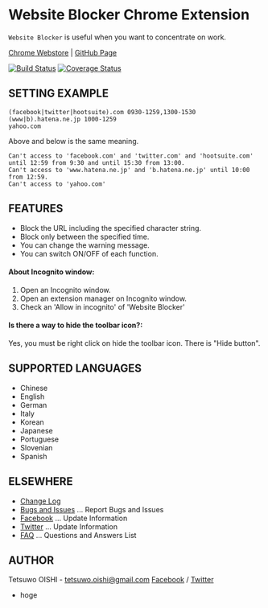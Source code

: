 Website Blocker Chrome Extension
================================

`Website Blocker` is useful when you want to concentrate on work.

[Chrome Webstore](https://chrome.google.com/webstore/detail/hclgegipaehbigmbhdpfapmjadbaldib) |
[GitHub Page](http://tetsuwo.github.io/website-blocker-chrome.ext/)

[![Build Status](https://secure.travis-ci.org/tetsuwo/website-blocker-chrome.ext.png?branch=master)](https://travis-ci.org/tetsuwo/website-blocker-chrome.ext)
[![Coverage Status](https://coveralls.io/repos/tetsuwo/website-blocker-chrome.ext/badge.svg?branch=master)](https://coveralls.io/r/tetsuwo/website-blocker-chrome.ext?branch=master)


SETTING EXAMPLE
---------------

    (facebook|twitter|hootsuite).com 0930-1259,1300-1530
    (www|b).hatena.ne.jp 1000-1259
    yahoo.com

Above and below is the same meaning.

    Can't access to 'facebook.com' and 'twitter.com' and 'hootsuite.com' until 12:59 from 9:30 and until 15:30 from 13:00.
    Can't access to 'www.hatena.ne.jp' and 'b.hatena.ne.jp' until 10:00 from 12:59.
    Can't access to 'yahoo.com'


FEATURES
--------

- Block the URL including the specified character string.
- Block only between the specified time.
- You can change the warning message.
- You can switch ON/OFF of each function.

#### About Incognito window:

1. Open an Incognito window.
2. Open an extension manager on Incognito window.
3. Check an 'Allow in incognito' of 'Website Blocker'

#### Is there a way to hide the toolbar icon?:

Yes, you must be right click on hide the toolbar icon. There is "Hide button".


SUPPORTED LANGUAGES
-------------------

- Chinese
- English
- German
- Italy
- Korean
- Japanese
- Portuguese
- Slovenian
- Spanish


ELSEWHERE
---------

- [Change Log](https://github.com/tetsuwo/website-blocker-chrome.ext/blob/master/CHANGELOG.md)
- [Bugs and Issues](https://github.com/tetsuwo/website-blocker-chrome.ext/issues)
  ... Report Bugs and Issues
- [Facebook](https://www.facebook.com/website.blocker)
  ... Update Information
- [Twitter](https://twitter.com/website_blocker)
  ... Update Information
- [FAQ](https://github.com/tetsuwo/website-blocker-chrome.ext/wiki/Website-Blocker-FAQ)
  ... Questions and Answers List


AUTHOR
------

Tetsuwo OISHI - tetsuwo.oishi@gmail.com
[Facebook](http://fb.me/tetsuwo) / [Twitter](http://twitter.com/tetsukamp)

- hoge
